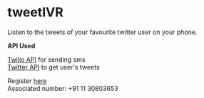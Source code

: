 # tweetIVR

Listen to the tweets of your favourite twitter user on your phone.

<b>API Used </b>

<a href="https://www.twilio.com">Twilio API</a> for sending sms <br>
<a href="https://dev.twitter.com/overview/api">Twitter API</a> to get user's tweets


Register <a href="http://tweetivr.azurewebsites.net/">here</a> <br>
Associated number: +91 11 30803653
